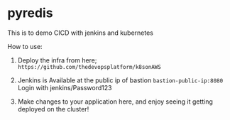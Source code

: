 # pyredis
This is to demo CICD with jenkins and kubernetes

How to use:
1. Deploy the infra from here;
```https://github.com/thedevopsplatform/k8sonAWS```

2. Jenkins is Available at the public ip of bastion
  ```bastion-public-ip:8080```
  Login with jenkins/Password123
  
3. Make changes to your application here, and enjoy seeing it getting deployed on the cluster!
